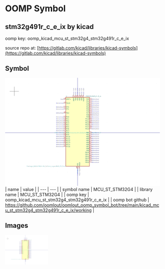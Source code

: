 # OOMP Symbol  
## stm32g491r_c_e_ix  by kicad  
  
oomp key: oomp_kicad_mcu_st_stm32g4_stm32g491r_c_e_ix  
  
source repo at: [https://gitlab.com/kicad/libraries/kicad-symbols](https://gitlab.com/kicad/libraries/kicad-symbols)  
## Symbol  
  
[![working.png](working_600.png)](working.png)  
| name | value | 
| --- | --- | 
| symbol name | MCU_ST_STM32G4 | 
| library name | MCU_ST_STM32G4 | 
| oomp key | oomp_kicad_mcu_st_stm32g4_stm32g491r_c_e_ix | 
| oomp bot github | https://github.com/oomlout/oomlout_oomp_symbol_bot/tree/main/kicad_mcu_st_stm32g4_stm32g491r_c_e_ix/working | 
## Images  
  
[![working.png](working_140.png)](working.png)  
